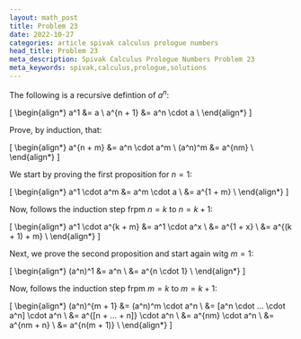 ```yaml
---
layout: math_post
title: Problem 23
date: 2022-10-27
categories: article spivak calculus prologue numbers
head_title: Problem 23
meta_description: Spivak Calculus Prologue Numbers Problem 23
meta_keywords: spivak,calculus,prologue,solutions
---
```


<p>

  The following is a recursive defintion of $a^n$:

  \[
    \begin{align*}
      a^1 &= a \\
      a^{n + 1} &= a^n \cdot a \\
    \end{align*}
  \]

  Prove, by induction, that:

  \[
    \begin{align*}
      a^{n + m} &= a^n \cdot a^m \\
      (a^n)^m &= a^{nm} \\
    \end{align*}
  \]

  We start by proving the first proposition for $n = 1$:

  \[
    \begin{align*}
      a^1 \cdot a^m &= a^m \cdot a \\
      &= a^{1 + m} \\
    \end{align*}
  \]

  Now, follows the induction step frpm $n = k$ to $n = k + 1$:

  \[
    \begin{align*}
      a^1 \cdot a^{k + m} &= a^1 \cdot a^x \\
      &= a^{1 + x} \\
      &= a^{(k + 1) + m} \\
    \end{align*}
  \]

  Next, we prove the second proposition and start again witg $m = 1$:

  \[
    \begin{align*}
      (a^n)^1 &= a^n \\
      &= a^{n \cdot 1} \\
    \end{align*}
  \]

  Now, follows the induction step frpm $m = k$ to $m = k + 1$:

  \[
    \begin{align*}
      (a^n)^{m + 1} &= (a^n)^m \cdot a^n \\
      &= [a^n \cdot ... \cdot a^n] \cdot a^n \\
      &= a^{[n + ... + n]} \cdot a^n \\
      &= a^{nm} \cdot a^n \\
      &= a^{nm + n} \\
      &= a^{n(m + 1)} \\
    \end{align*}
  \]

</p>

